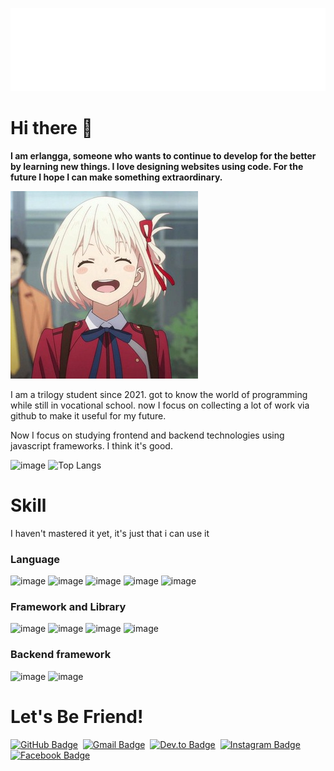 ![readmebox](https://github.com/muhammaderlangga99/muhammaderlangga99/blob/main/readmebox.svg)

# Hi there 👋

**I am erlangga, someone who wants to continue to develop for the better by learning new things. I love designing websites using code. For the future I hope I can make something extraordinary.**

![This is an image](https://github.com/muhammaderlangga99/muhammaderlangga99/blob/main/%C4%8B%E1%B8%A7%C3%AF%E1%B9%A1%C3%A4%E1%BA%97%C3%B6%20%E1%B9%85%C3%AF%E1%B9%A1%E1%B8%A7%C3%AF%E1%B8%B3%C3%AF%C4%A1%C3%AF%20(1).jpg)

I am a trilogy student since 2021. got to know the world of programming while still in vocational school. now I focus on collecting a lot of work via github to make it useful for my future.

Now I focus on studying frontend and backend technologies using javascript frameworks. I think it's good.

![image](https://github-readme-stats.vercel.app/api?username=muhammaderlangga99)
![Top Langs](https://github-readme-stats.vercel.app/api/top-langs/?username=muhammaderlangga99&langs_count=8)

# Skill
I haven't mastered it yet, it's just that i can use it

### Language
![image](https://img.shields.io/badge/C-00599C?style=for-the-badge&logo=c&logoColor=white)
![image](https://img.shields.io/badge/HTML5-E34F26?style=for-the-badge&logo=html5&logoColor=white)
![image](https://img.shields.io/badge/CSS3-1572B6?style=for-the-badge&logo=css3&logoColor=white)
![image](https://img.shields.io/badge/JavaScript-323330?style=for-the-badge&logo=javascript&logoColor=F7DF1E)
![image](https://img.shields.io/badge/PHP-777BB4?style=for-the-badge&logo=php&logoColor=white)

### Framework and Library
![image](https://img.shields.io/badge/Bootstrap-563D7C?style=for-the-badge&logo=bootstrap&logoColor=white)
![image](https://img.shields.io/badge/Tailwind_CSS-38B2AC?style=for-the-badge&logo=tailwind-css&logoColor=white)
![image](https://img.shields.io/badge/jQuery-0769AD?style=for-the-badge&logo=jquery&logoColor=white)
![image](https://img.shields.io/badge/Font_Awesome-339AF0?style=for-the-badge&logo=fontawesome&logoColor=white)

### Backend framework
![image](https://img.shields.io/badge/Express.js-000000?style=for-the-badge&logo=express&logoColor=white)
![image](https://img.shields.io/badge/Laravel-FF2D20?style=for-the-badge&logo=laravel&logoColor=white)


# Let's Be Friend!
<a href="https://www.github.com/muhammaderlangga" target="_blank"><img src="https://img.shields.io/badge/GitHub-100000?style=flat&logo=github&logoColor=white" alt="GitHub Badge" height="25"></a>&nbsp;
<a href="mailto:muhammaderlangga159@gmail.com@gmail.com" target="_blank"><img src="https://img.shields.io/badge/Gmail-D14836?style=flat&logo=gmail&logoColor=white" alt="Gmail Badge" height="25"></a>&nbsp;
<a href="https://dev.to/muhammaderlangga99" target="_blank"><img src="https://img.shields.io/badge/Dev.to-0A0A0A?style=flat&logo=dev.to&logoColor=white" alt="Dev.to Badge" height="25"></a>&nbsp;
<a href="https://www.instagram.com/muhammaderlangga99" target="_blank"><img src="https://img.shields.io/badge/Instagram-E4405F?style=flat&logo=instagram&logoColor=white" alt="Instagram Badge" height="25"></a>&nbsp;
<a href="https://www.facebook.com/Muhammad Erlangga" target="_blank"><img src="https://img.shields.io/badge/Facebook-1877F2?style=flat&logo=facebook&logoColor=white" alt="Facebook Badge" height="25"></a>&nbsp;
